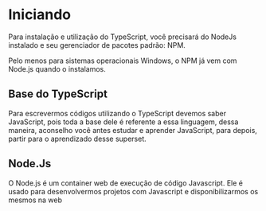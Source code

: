 # Iniciando 
Para instalação e utilização do TypeScript, você precisará do NodeJs instalado e seu gerenciador de pacotes padrão: NPM.

Pelo menos para sistemas operacionais Windows, o NPM já vem com Node.js quando o instalamos.

## Base do TypeScript
Para escrevermos códigos utilizando o TypeScript devemos saber JavaScript, pois toda a base dele é referente a essa linguagem, dessa maneira, aconselho você antes estudar e aprender JavaScript, para depois, partir para o aprendizado desse superset.

## Node.Js
O Node.js é um container web de execução de código Javascript. Ele é usado para desenvolvermos projetos com Javascript e disponibilizarmos os mesmos na web
